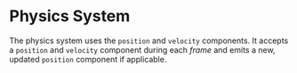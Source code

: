 # Physics System

The physics system uses the `position` and `velocity` components. It accepts a `position` and `velocity` component during each _frame_ and emits a new, updated `position` component if applicable.